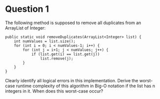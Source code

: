 # Question 1
The following method is supposed to remove all duplicates from an ArrayList of Integer:

	public static void removeDuplicates(ArrayList<Integer> list) {
    	int numValues = list.size();
    	for (int i = 0; i < numValues-1; i++) {
        	for (int j = i+1; j < numValues; j++) {
            	if (list.get(i) == list.get(j))
                	list.remove(j);
        	}
    	}
	}
	
Clearly identify all logical errors in this implementation. Derive the worst-case runtime complexity of this algorithm in Big-O notation if the list has n integers in it. When does this worst-case occur?
